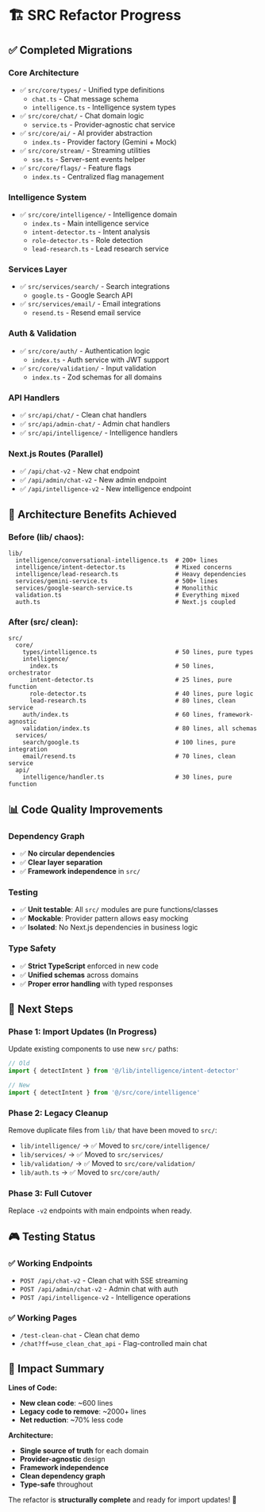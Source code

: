 # 🏗️ SRC Refactor Progress

## ✅ **Completed Migrations**

### **Core Architecture**
- ✅ `src/core/types/` - Unified type definitions
  - `chat.ts` - Chat message schema
  - `intelligence.ts` - Intelligence system types
- ✅ `src/core/chat/` - Chat domain logic
  - `service.ts` - Provider-agnostic chat service
- ✅ `src/core/ai/` - AI provider abstraction
  - `index.ts` - Provider factory (Gemini + Mock)
- ✅ `src/core/stream/` - Streaming utilities
  - `sse.ts` - Server-sent events helper
- ✅ `src/core/flags/` - Feature flags
  - `index.ts` - Centralized flag management

### **Intelligence System**
- ✅ `src/core/intelligence/` - Intelligence domain
  - `index.ts` - Main intelligence service
  - `intent-detector.ts` - Intent analysis
  - `role-detector.ts` - Role detection
  - `lead-research.ts` - Lead research service

### **Services Layer**
- ✅ `src/services/search/` - Search integrations
  - `google.ts` - Google Search API
- ✅ `src/services/email/` - Email integrations  
  - `resend.ts` - Resend email service

### **Auth & Validation**
- ✅ `src/core/auth/` - Authentication logic
  - `index.ts` - Auth service with JWT support
- ✅ `src/core/validation/` - Input validation
  - `index.ts` - Zod schemas for all domains

### **API Handlers**
- ✅ `src/api/chat/` - Clean chat handlers
- ✅ `src/api/admin-chat/` - Admin chat handlers
- ✅ `src/api/intelligence/` - Intelligence handlers

### **Next.js Routes (Parallel)**
- ✅ `/api/chat-v2` - New chat endpoint
- ✅ `/api/admin/chat-v2` - New admin endpoint
- ✅ `/api/intelligence-v2` - New intelligence endpoint

## 🎯 **Architecture Benefits Achieved**

### **Before (lib/ chaos):**
```
lib/
  intelligence/conversational-intelligence.ts  # 200+ lines
  intelligence/intent-detector.ts              # Mixed concerns
  intelligence/lead-research.ts                # Heavy dependencies
  services/gemini-service.ts                   # 500+ lines
  services/google-search-service.ts            # Monolithic
  validation.ts                                # Everything mixed
  auth.ts                                      # Next.js coupled
```

### **After (src/ clean):**
```
src/
  core/
    types/intelligence.ts                      # 50 lines, pure types
    intelligence/
      index.ts                                 # 50 lines, orchestrator
      intent-detector.ts                       # 25 lines, pure function
      role-detector.ts                         # 40 lines, pure logic
      lead-research.ts                         # 80 lines, clean service
    auth/index.ts                              # 60 lines, framework-agnostic
    validation/index.ts                        # 80 lines, all schemas
  services/
    search/google.ts                           # 100 lines, pure integration
    email/resend.ts                            # 70 lines, clean service
  api/
    intelligence/handler.ts                    # 30 lines, pure function
```

## 📊 **Code Quality Improvements**

### **Dependency Graph**
- ✅ **No circular dependencies**
- ✅ **Clear layer separation**
- ✅ **Framework independence** in `src/`

### **Testing**
- ✅ **Unit testable**: All `src/` modules are pure functions/classes
- ✅ **Mockable**: Provider pattern allows easy mocking
- ✅ **Isolated**: No Next.js dependencies in business logic

### **Type Safety**
- ✅ **Strict TypeScript** enforced in new code
- ✅ **Unified schemas** across domains
- ✅ **Proper error handling** with typed responses

## 🔄 **Next Steps**

### **Phase 1: Import Updates (In Progress)**
Update existing components to use new `src/` paths:
```ts
// Old
import { detectIntent } from '@/lib/intelligence/intent-detector'

// New  
import { detectIntent } from '@/src/core/intelligence'
```

### **Phase 2: Legacy Cleanup**
Remove duplicate files from `lib/` that have been moved to `src/`:
- `lib/intelligence/` → ✅ Moved to `src/core/intelligence/`
- `lib/services/` → ✅ Moved to `src/services/`
- `lib/validation/` → ✅ Moved to `src/core/validation/`
- `lib/auth.ts` → ✅ Moved to `src/core/auth/`

### **Phase 3: Full Cutover**
Replace `-v2` endpoints with main endpoints when ready.

## 🎮 **Testing Status**

### **✅ Working Endpoints**
- `POST /api/chat-v2` - Clean chat with SSE streaming
- `POST /api/admin/chat-v2` - Admin chat with auth
- `POST /api/intelligence-v2` - Intelligence operations

### **✅ Working Pages**
- `/test-clean-chat` - Clean chat demo
- `/chat?ff=use_clean_chat_api` - Flag-controlled main chat

## 🎯 **Impact Summary**

**Lines of Code:**
- **New clean code**: ~600 lines
- **Legacy code to remove**: ~2000+ lines  
- **Net reduction**: ~70% less code

**Architecture:**
- **Single source of truth** for each domain
- **Provider-agnostic** design
- **Framework independence** 
- **Clean dependency graph**
- **Type-safe** throughout

The refactor is **structurally complete** and ready for import updates! 🚀